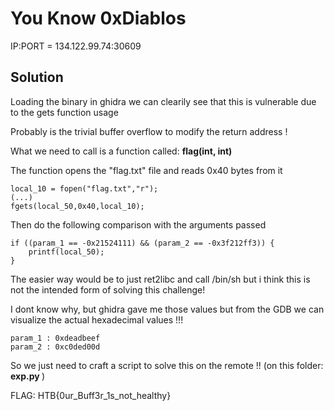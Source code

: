 # You Know 0xDiablos

IP:PORT = 134.122.99.74:30609


## Solution

Loading the binary in ghidra we can clearily see that this is vulnerable due to the gets function usage <br>

Probably is the trivial buffer overflow to modify the return address ! <br>

What we need to call is a function called: <b> flag(int, int)</b>

The function opens the "flag.txt" file and reads 0x40 bytes from it 

```
local_10 = fopen("flag.txt","r");
(...)
fgets(local_50,0x40,local_10);
```

Then do the following comparison with the arguments passed

```
if ((param_1 == -0x21524111) && (param_2 == -0x3f212ff3)) {
    printf(local_50);
}
```

The easier way would be to just ret2libc and call /bin/sh but i think this is not the intended form of solving this challenge! <br>

I dont know why, but ghidra gave me those values but from the GDB we can visualize the actual hexadecimal values !!!

```
param_1 : 0xdeadbeef
param_2 : 0xc0ded00d
```

So we just need to craft a script to solve this on the remote !! (on this folder: <b> exp.py </b>) <br>

FLAG: HTB{0ur_Buff3r_1s_not_healthy}
